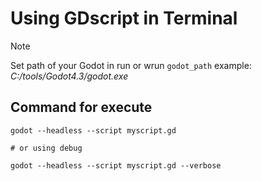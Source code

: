 # Using GDscript in Terminal

> [!NOTE]
> Set path of your Godot in run or wrun
> ```godot_path```
> example: *C:/tools/Godot4.3/godot.exe*

## Command for execute
```shell
godot --headless --script myscript.gd

# or using debug

godot --headless --script myscript.gd --verbose
```